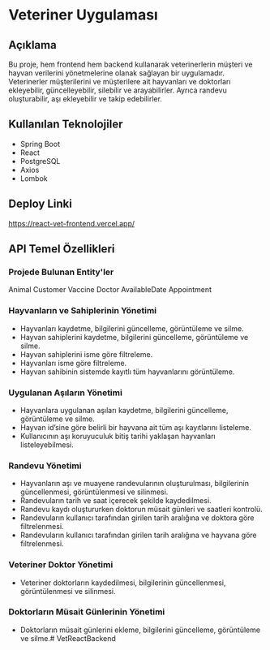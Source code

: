 # Veteriner Uygulaması

## Açıklama

Bu proje, hem frontend hem backend kullanarak veterinerlerin müşteri ve hayvan verilerini yönetmelerine olanak sağlayan bir uygulamadır. Veterinerler müşterilerini ve müşterilere ait hayvanları ve doktorları ekleyebilir, güncelleyebilir, silebilir ve arayabilirler. Ayrıca randevu oluşturabilir, aşı ekleyebilir ve takip edebilirler.

## Kullanılan Teknolojiler

- Spring Boot
- React
- PostgreSQL
- Axios
- Lombok

## Deploy Linki

https://react-vet-frontend.vercel.app/

## API Temel Özellikleri

### Projede Bulunan Entity'ler
Animal
Customer
Vaccine
Doctor
AvailableDate
Appointment

### Hayvanların ve Sahiplerinin Yönetimi

- Hayvanları kaydetme, bilgilerini güncelleme, görüntüleme ve silme.
- Hayvan sahiplerini kaydetme, bilgilerini güncelleme, görüntüleme ve silme.
- Hayvan sahiplerini isme göre filtreleme.
- Hayvanları isme göre filtreleme.
- Hayvan sahibinin sistemde kayıtlı tüm hayvanlarını görüntüleme.
### Uygulanan Aşıların Yönetimi

- Hayvanlara uygulanan aşıları kaydetme, bilgilerini güncelleme, görüntüleme ve silme.
- Hayvan id’sine göre belirli bir hayvana ait tüm aşı kayıtlarını listeleme.
- Kullanıcının aşı koruyuculuk bitiş tarihi yaklaşan hayvanları listeleyebilmesi.
### Randevu Yönetimi

- Hayvanların aşı ve muayene randevularının oluşturulması, bilgilerinin güncellenmesi, görüntülenmesi ve silinmesi.
- Randevuların tarih ve saat içerecek şekilde kaydedilmesi.
- Randevu kaydı oluştururken doktorun müsait günleri ve saatleri kontrolü.
- Randevuların kullanıcı tarafından girilen tarih aralığına ve doktora göre filtrelenmesi.
- Randevuların kullanıcı tarafından girilen tarih aralığına ve hayvana göre filtrelenmesi.
### Veteriner Doktor Yönetimi

- Veteriner doktorların kaydedilmesi, bilgilerinin güncellenmesi, görüntülenmesi ve silinmesi.
### Doktorların Müsait Günlerinin Yönetimi
- Doktorların müsait günlerini ekleme, bilgilerini güncelleme, görüntüleme ve silme.#   V e t R e a c t B a c k e n d 
 
 